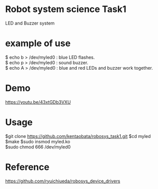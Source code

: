# Robot system science Task1  
LED and Buzzer system  
 
# example of use    
$ echo b > /dev/myled0  :  blue LED flashes.  
$ echo p > /dev/myled0  :  sound buzzer.  
$ echo A > /dev/myled0  :  blue and red LEDs and buzzer work together. 

# Demo
https://youtu.be/43xtGDb3VXU
 
# Usage  
$git clone https://github.com/kentaobata/robosys_task1.git
$cd myled
$make
$sudo insmod myled.ko  
$sudo chmod 666 /dev/myled0  

# Reference
https://github.com/ryuichiueda/robosys_device_drivers

